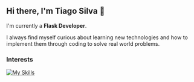 ## Hi there, I'm Tiago Silva 👋

I'm currently a <b>Flask Developer</b>.

I always find myself curious about learning new technologies and how to implement them through coding to solve real world problems.

### Interests
[![My Skills](https://skillicons.dev/icons?i=python,flask,spring,java,mysql,postgresql,docker,git)](https://skillicons.dev)


